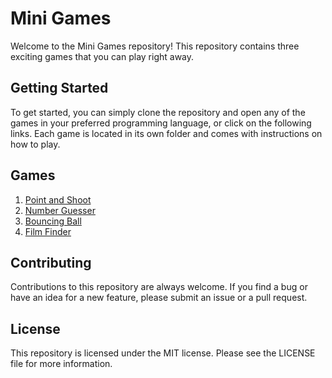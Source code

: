 # Mini Games

Welcome to the Mini Games repository! This repository contains three exciting games that you can play right away.

## Getting Started

To get started, you can simply clone the repository and open any of the games in your preferred programming language, or click on the following links. Each game is located in its own folder and comes with instructions on how to play.

## Games

1. [Point and Shoot](https://github.com/logreg-n-coffee/mini-games/tree/master/point-n-shoot)
2. [Number Guesser](https://github.com/logreg-n-coffee/mini-games/tree/master/number-guesser)
3. [Bouncing Ball](https://github.com/logreg-n-coffee/mini-games/tree/master/bouncing-ball)
4. [Film Finder](https://github.com/logreg-n-coffee/mini-games/tree/master/film-finder)

## Contributing

Contributions to this repository are always welcome. If you find a bug or have an idea for a new feature, please submit an issue or a pull request.

## License

This repository is licensed under the MIT license. Please see the LICENSE file for more information.
